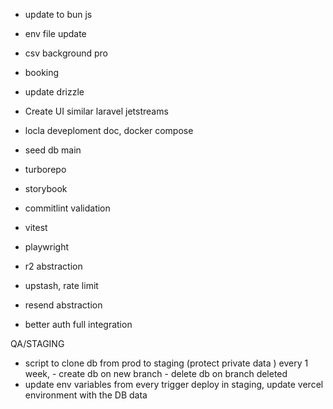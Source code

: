 - update to bun js
- env file update
- csv background pro
- booking
- update drizzle
- Create UI similar laravel jetstreams
- locla deveploment doc, docker compose

- seed db main
- turborepo
- storybook
- commitlint validation
- vitest
- playwright
- r2 abstraction
- upstash, rate limit
- resend abstraction
- better auth full integration

QA/STAGING

- script to clone db from prod to staging (protect private data ) every 1 week, - create db on new branch - delete db on branch deleted
- update env variables from every trigger deploy in staging, update vercel environment with the DB data
